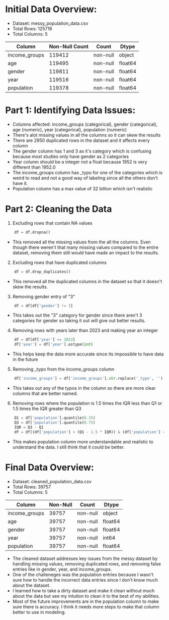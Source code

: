# Initial Data Overview: 
- Dataset: messy_population_data.csv
- Total Rows: 125718
- Total Columns: 5
  
| Column        | Non-Null Count | Count    | Dtype   |
|---------------|----------------|--------- |---------|
| income_groups | 119412         | non-null | object  |
| age           | 119495         | non-null | float64 |
| gender        | 119811         | non-null | float64 |
| year          | 119516         | non-null | float64 |
| population    | 119378         | non-null | float64 |

# Part 1: Identifying Data Issues: 
- Columns affected: income_groups (categorical), gender (categorical), age (numeric), year (categorical), population (numeric)
- There's alot missing values in all the columns so it can skew the results
- There are 2950 duplicated rows in the dataset and it affects every column 
- The gender column has 1 and 3 as it's category which is confusing because most studies only have gender as 2 categories
- Year column should be a integer not a float because 1952 is very different than 1952.0
- The income_groups column has _typo for one of the categories which is weird to read and not a good way of labeling since all the others don't have it. 
- Population column has a max value of 32 billion which isn't realistic


# Part 2: Cleaning the Data
1. Excluding rows that contain NA values 
```python
    df = df.dropna()
```
- This removed all the missing values from the all the columns. Even though there weren't that many missing values compared to the entire dataset, removing them still would have made an impact to the results. 

2. Excluding rows that have duplicated columns 
```python 
    df = df.drop_duplicates()
```
- This removed all the duplicated columns in the dataset so that it doesn't skew the results.

3. Removing gender entry of "3"
```python
    df = df[df['gender'] != 3]  
```
- This takes out the "3" category for gender since there aren't 3 categories for gender so taking it out will give out better results. 

4. Removing rows with years later than 2023 and making year an integer 
```python
    df = df[df['year'] <= 2023]
    df['year'] = df['year'].astype(int)
```
- This helps keep the data more accurate since its impossible to have data in the future

5. Removing _typo from the income_groups column 
```python
    df['income_groups'] = df['income_groups'].str.replace('_typo', '')
```
 - This takes out any of the typos in the column so there are more clear columns that are better named.
   
6. Removing rows where the population is 1.5 times the IQR less than Q1 or 1.5 times the IQR greater than Q3
```python 
    Q1 = df['population'].quantile(0.25)
    Q3 = df['population'].quantile(0.75)
    IQR = Q3 - Q1
    df = df[(df['population'] > (Q1 - 1.5 * IQR)) & (df['population'] < (Q3 + 1.5 * IQR))] 
```
- This makes population column more understandable and realistic to understand the data. I still think that it could be better. 

# Final Data Overview: 
- Dataset: cleaned_population_data.csv
- Total Rows: 39757
- Total Columns: 5
  
| Column        | Non-Null | Count    | Dtype   |
|---------------|----------|----------|---------|
| income_groups | 39757    | non-null | object  |
| age           | 39757    | non-null | float64 |
| gender        | 39757    | non-null | float64 |
| year          | 39757    | non-null | int64   |
| population    | 39757    | non-null | float64 |

- The cleaned dataset addresses key issues from the messy dataset by handling missing values, removing duplicated rows, and removing false entries like in gender, year, and income_groups. 
- One of the challeneges was the population entries because I wasn't sure how to handle the incorrect data entries since I don't know much about the dataset.
- I learned how to take a dirty dataset and make it clean without much about the data but see my intuiton to clean it to the best of my abilities. 
- Most of the future improvements are in the population column to make sure there is accuracy. I think it needs more steps to make that column better to use in modeling. 
